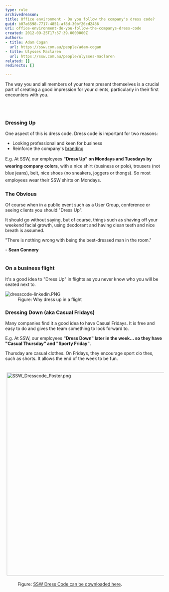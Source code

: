 ```yaml
---
type: rule
archivedreason: 
title: Office environment - Do you follow the company's dress code?
guid: b07a6598-7717-4851-af8d-30bf26cd2486
uri: office-environment-do-you-follow-the-companys-dress-code
created: 2012-09-25T17:57:39.0000000Z
authors:
- title: Adam Cogan
  url: https://ssw.com.au/people/adam-cogan
- title: Ulysses Maclaren
  url: https://ssw.com.au/people/ulysses-maclaren
related: []
redirects: []

---
```



<p>The way you and all members of your team present themselves is a crucial part of creating a good impression for your clients, particularly in their first encounters with you. <br></p>
<br><excerpt class='endintro'></excerpt><br>
<h3>Dressing Up</h3><p>One aspect of this is dress code. Dress code is important for two reasons&#58;</p><ul><li>Looking professional and keen for business<br></li><li>Reinforce&#160;the company's&#160;<a href="http&#58;//www.ssw.com.au/ssw/Standards/Rules/RulesToBetterBranding.aspx#BrandingEmployees">branding</a></li></ul><p>
   <span style="line-height&#58;1.6;"> <span style="line-height&#58;20.8px;">E.g. At SSW, our&#160;employees</span>&#160;</span><span style="line-height&#58;1.6;"><b>&quot;Dress Up&quot;&#160;on Mondays and Tuesdays by wearing company colors</b>,<b></b></span><span style="line-height&#58;1.6;">&#160;with a nice shirt (business or polo), trousers (not blue jeans), belt,&#160;nice&#160;shoes (no sneakers, joggers or thongs). So most employees wear their SSW shirts on Mondays. </span> <br></p><h3>The Obvious</h3><p>Of course when&#160;in a&#160;public event&#160;such as a User Group, conference&#160;or seeing clients you should &quot;Dress Up&quot;. <br></p><p>It should go without saying, but of course, things such as&#160;shaving off your weekend facial growth, using deodorant and having clean teeth and nice breath is assumed.</p><p class="ssw15-rteElement-Reference">&quot;There is nothing wrong with being the best-dressed man in the room.&quot;</p>-&#160;<strong>Sean Connery</strong> <br>
​
<h3>On a business flight<br></h3>It's a good idea to&#160;&quot;Dress Up&quot; in flights as you never know who you will be seated next to.<dl class="image"><dt> <img src="/PublishingImages/dresscode-linkedin.PNG" alt="dresscode-linkedin.PNG" /> </dt><dd>Figure&#58; Why dress up in a flight<br></dd></dl><h3>Dressing Down (aka Casual Fridays)</h3><p>Many companies find it a good idea to have Casual Fridays. It is free and easy to do and gives the team something to look forward to.</p><p>E.g. At SSW, our&#160;employees <strong>&quot;Dress Down&quot;&#160;later in the week... so they have &quot;Casual Thursday&quot; and &quot;Sporty Friday&quot;</strong>.</p><p>Thursday are casual clothes. On Fridays, they encourage sport clo thes, such as shorts. It allows the end of the week to be fun.</p><p class="ssw15-rteElement-GreyBox">​<img alt="SSW_Dresscode_Poster.png" src="/PublishingImages/SSW_Dresscode_Poster.png" style="margin&#58;5px;width&#58;650px;" /></p><dd class="ssw15-rteElement-FigureNormal">Figure&#58; <a href="https&#58;//www.dropbox.com/s/0sj1xn7av6sfz6w/SSW_Dresscode_Poster_A3.pdf?dl=0">SSW Dress Code can be downloaded here</a>.<br></dd>



